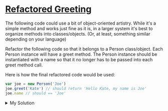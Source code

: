 # [Refactored Greeting](https://www.codewars.com/kata/5121303128ef4b495f000001)

The following code could use a bit of object-oriented artistry. While it's a simple method and works just fine as it is, in a larger system it's best to organize methods into classes/objects. (Or, at least, something similar depending on your language)

Refactor the following code so that it belongs to a Person class/object. Each Person instance will have a greet method. The Person instance should be instantiated with a name so that it no longer has to be passed into each greet method call.

Here is how the final refactored code would be used:

```javascript
var joe = new Person('Joe')
joe.greet('Kate') // should return 'Hello Kate, my name is Joe'
joe.name // should == 'Joe'
```

<details><summary>My Solution</summary>

```js
class Person {
  constructor(name) {
    this.name = name
  }
  greet(yourName) {
    return `Hello ${yourName}, my name is ${this.name}`
  }
}
```

</details>
